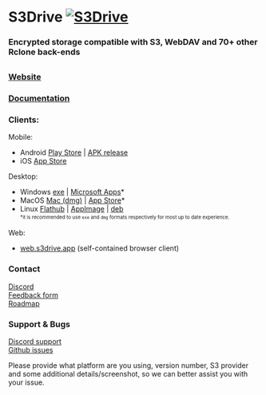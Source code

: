 # S3Drive [![S3Drive](https://web.s3drive.app/assets/assets/logos/logo_42.png)](https://s3drive.app/)

### Encrypted storage compatible with S3, WebDAV and 70+ other Rclone back-ends

<div style="margin-top: 30px;"></div>

### <a href="https://s3drive.app">Website</a><br>
### <a href="https://docs.s3drive.app">Documentation</a><br>


### Clients:

Mobile:
- Android <a href="https://play.google.com/store/apps/details?id=com.s3.drive.file.explorer.storage.cloud.manager">Play Store</a> | <a href="https://github.com/s3drive/android-app/releases/latest/download/s3drive-app-release.apk">APK release</a>
- iOS <a href="https://apps.apple.com/us/app/s3drive-cloud-storage/id1665135106">App Store</a><br>

Desktop:
- Windows <a href="https://github.com/s3drive/app/raw/master/release/s3drive-win-x64.exe">exe</a> | <a href="https://apps.microsoft.com/store/detail/s3drive-cloud-storage/9NX2DN9Q37NS">Microsoft Apps</a>*
- MacOS <a href="https://github.com/s3drive/app/raw/master/release/s3drive-mac-universal.dmg">Mac (dmg)</a> | <a href="https://apps.apple.com/lv/app/s3drive-cloud-storage/id1665135106">App Store</a>*
- Linux <a href="https://flathub.org/en-GB/apps/io.kapsa.drive">Flathub</a> | <a href="https://github.com/s3drive/app/raw/master/release/S3Drive-x86_64.AppImage">AppImage</a> | <a href="https://github.com/s3drive/app/releases/latest/download/s3drive_amd64.deb">deb</a><br>
<sup><sub>*it is recommended to use `exe` and `dmg` formats respectively for most up to date experience.</sub></sup><br>

Web:
- <a href="https://web.s3drive.app">web.s3drive.app</a> (self-contained browser client)

### Contact
<a href="https://discord.gg/YvxvypRqCu">Discord</a><br>
<a href="https://s3drive.app/feedback">Feedback form</a><br>
<a href="https://s3drive.canny.io">Roadmap</a>

### Support & Bugs
[Discord support](https://discord.gg/YvxvypRqCu)<br>
[Github issues](https://github.com/s3drive/app/issues)<br>

Please provide what platform are you using, version number, S3 provider and some additional details/screenshot, so we can better assist you with your issue.
